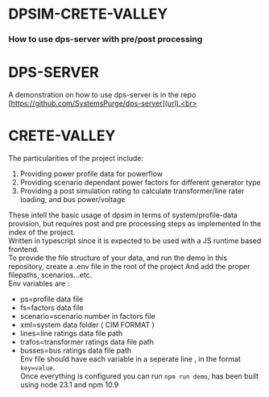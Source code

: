 # DPSIM-CRETE-VALLEY
### How to use dps-server with pre/post processing

# DPS-SERVER
A demonstration on how to use dps-server is in the repo [https://github.com/SystemsPurge/dps-server](url).<br>

# CRETE-VALLEY
The particularities of the project include:
1. Providing power profile data for powerflow
2. Providing scenario dependant power factors for different generator type
3. Providing a post simulation rating to calculate transformer/line rater loading, and bus power/voltage<br>

These intell the basic usage of dpsim in terms of system/profile-data provision, but requires post and pre processing steps as implemented
In the index of the project.<br>
Written in typescript since it is expected to be used with a JS runtime based frontend.<br>
To provide the file structure of your data, and run the demo in this repository, create a .env file in the root of the project
And add the proper filepaths, scenarios...etc.<br>
Env variables are :
- ps=profile data file
- fs=factors data file
- scenario=scenario number in factors file
- xml=system data folder ( CIM FORMAT )
- lines=line ratings data file path
- trafos=transformer ratings data file path
- busses=bus ratings data file path<br>
Env file should have each variable in a seperate line , in the format `key=value`.<br>
Once everything is configured you can run `npm run demo`, has been built using node 23.1 and npm 10.9
